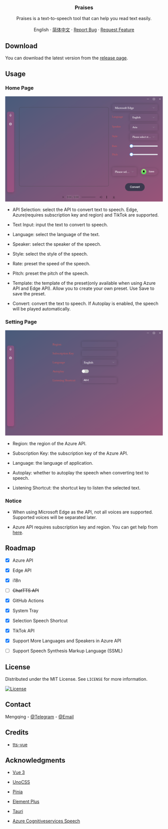 <h3 align="center">Praises</h3>

  <p align="center">
    Praises is a text-to-speech tool that can help you read text easily.
    <br />
    <br />
    English
    ·
    <a href="https://github.com/ElmTran/praises/blob/master/README.zh-CN.md">简体中文</a>
    ·
    <a href="https://github.com/ElmTran/praises/issues/new?labels=bug&template=bug-report---.md">Report Bug</a>
    ·
    <a href="https://github.com/ElmTran/praises/issues/new?labels=enhancement&template=feature-request---.md">Request Feature</a>
  </p>

## Download

You can download the latest version from the [release page](https://github.com/ElmTran/praises/releases).

## Usage

### Home Page

![Home Page](./image/README/hompage.png)

- API Selection: select the API to convert text to speech. Edge, Azure(requires subscription key and region) and TikTok are supported.

- Text Input: input the text to convert to speech.

- Language: select the language of the text.

- Speaker: select the speaker of the speech.

- Style: select the style of the speech.

- Rate: preset the speed of the speech.

- Pitch: preset the pitch of the speech.

- Template: the template of the preset(only available when using Azure API and Edge API). Allow you to create your own preset. Use Save to save the preset.

- Convert: convert the text to speech. If Autoplay is enabled, the speech will be played automatically.

### Setting Page

![Setting Page](./image/README/setting.png)

- Region: the region of the Azure API.

- Subscription Key: the subscription key of the Azure API.

- Language: the language of application.

- Autoplay: whether to autoplay the speech when converting text to speech.

- Listening Shortcut: the shortcut key to listen the selected text.

### Notice

- When using Microsoft Edge as the API, not all voices are supported. Supported voices will be separated later.

- Azure API requires subscription key and region. You can get help from [here](https://learn.microsoft.com/en-us/azure/ai-services/speech-service/get-started-text-to-speech?tabs=windows%2Cterminal&pivots=programming-language-csharp#prerequisites).

## Roadmap

- [x] Azure API

- [x] Edge API

- [x] i18n

- [ ] ~~ChatTTS API~~

- [x] GitHub Actions

- [x] System Tray

- [x] Selection Speech Shortcut

- [x] TikTok API

- [x] Support More Languages and Speakers in Azure API

- [ ] Support Speech Synthesis Markup Language (SSML)

## License

Distributed under the MIT License. See `LICENSE` for more information.

[![License][license-shield]][license-url]

## Contact

Mengqing - [@Telegram](https://t.me/mzfbwu/) - [@Email](mailto:c897611977@gmail.com)

## Credits

- [tts-vue](https://github.com/LokerL/tts-vue)

## Acknowledgments

- [Vue 3](https://vuejs.org/)

- [UnoCSS](https://unocss.dev/)

- [Pinia](https://pinia.vuejs.org/)

- [Element Plus](https://element-plus.org/en-US/)

- [Tauri](https://tauri.app/)

- [Azure Cognitiveservices Speech](https://learn.microsoft.com/en-us/azure/ai-services/speech-service/get-started-text-to-speech?tabs=windows%2Cterminal&pivots=programming-language-rest#synthesize-to-a-file)

<!-- MARKDOWN LINKS & IMAGES -->
<!-- https://www.markdownguide.org/basic-syntax/#reference-style-links -->

[license-shield]: https://img.shields.io/github/license/ElmTran/praises
[license-url]: https://github.com/ElmTran/praises/blob/master/LICENSE

